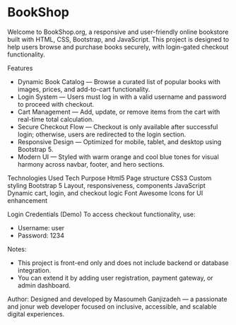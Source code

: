# BookShop
 Welcome to BookShop.org, a responsive and user-friendly online bookstore built with HTML, CSS, Bootstrap, and JavaScript. This project is designed to help users browse and purchase books securely, with login-gated checkout functionality.


Features
- Dynamic Book Catalog — Browse a curated list of popular books with images, prices, and add-to-cart functionality.
- Login System — Users must log in with a valid username and password to proceed with checkout.
- Cart Management — Add, update, or remove items from the cart with real-time total calculation.
- Secure Checkout Flow — Checkout is only available after successful login; otherwise, users are redirected to the login section.
- Responsive Design — Optimized for mobile, tablet, and desktop using Bootstrap 5.
- Modern UI — Styled with warm orange and cool blue tones for visual harmony across navbar, footer, and hero sections.


Technologies Used
Tech                  Purpose
Html5                 Page structure
CSS3                  Custom styling
Bootstrap 5           Layout, responsiveness, components
JavaScript            Dynamic cart, login, and checkout logic
Font Awesome          Icons for UI enhancement


Login Credentials (Demo)
To access checkout functionality, use:
- Username: user
- Password: 1234


Notes:
- This project is front-end only and does not include backend or database integration.
- You can extend it by adding user registration, payment gateway, or admin dashboard.

Author:
Designed and developed by Masoumeh Ganjizadeh — a passionate and jonur web developer focused on inclusive, accessible, and scalable digital experiences.


